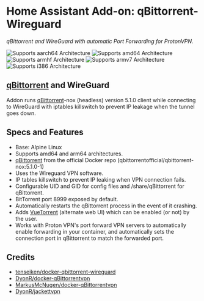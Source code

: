 # Home Assistant Add-on: qBittorrent-Wireguard

_qBittorrent and WireGuard with automatic Port Forwarding for ProtonVPN._

![Supports aarch64 Architecture][aarch64-shield]
![Supports amd64 Architecture][amd64-shield]
![Supports armhf Architecture][armhf-shield]
![Supports armv7 Architecture][armv7-shield]
![Supports i386 Architecture][i386-shield]

[aarch64-shield]: https://img.shields.io/badge/aarch64-yes-green.svg
[amd64-shield]: https://img.shields.io/badge/amd64-yes-green.svg
[armhf-shield]: https://img.shields.io/badge/armhf-yes-green.svg
[armv7-shield]: https://img.shields.io/badge/armv7-yes-green.svg
[i386-shield]: https://img.shields.io/badge/i386-yes-green.svg

## [qBittorrent](https://github.com/qbittorrent/qBittorrent) and WireGuard

Addon runs [qBittorrent](https://github.com/qbittorrent/qBittorrent)-nox (headless) version 5.1.0 client while connecting to WireGuard with iptables killswitch to prevent IP leakage when the tunnel goes down.

## Specs and Features
* Base: Alpine Linux
* Supports amd64 and arm64 architectures.
* [qBittorrent](https://github.com/qbittorrent/qBittorrent) from the official Docker repo (qbittorrentofficial/qbittorrent-nox:5.1.0-1)
* Uses the Wireguard VPN software.
* IP tables killswitch to prevent IP leaking when VPN connection fails.
* Configurable UID and GID for config files and /share/qBittorrent for qBittorrent.
* BitTorrent port 8999 exposed by default.
* Automatically restarts the qBittorrent process in the event of it crashing.
* Adds [VueTorrent](https://github.com/VueTorrent/VueTorrent) (alternate web UI) which can be enabled (or not) by the user.
* Works with Proton VPN's port forward VPN servers to automatically enable forwarding in your container, and automatically sets the connection port in qBittorrent to match the forwarded port.


## Credits
* [tenseiken/docker-qbittorrent-wireguard](https://github.com/tenseiken/docker-qbittorrent-wireguard)
* [DyonR/docker-qBittorrentvpn](https://github.com/DyonR/docker-qbittorrentvpn)
* [MarkusMcNugen/docker-qBittorrentvpn](https://github.com/MarkusMcNugen/docker-qBittorrentvpn)  
* [DyonR/jackettvpn](https://github.com/DyonR/jackettvpn)
